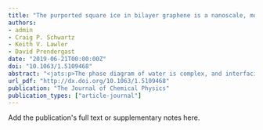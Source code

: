 ```yaml
---
title: "The purported square ice in bilayer graphene is a nanoscale, monolayer object"
authors:
- admin
- Craig P. Schwartz
- Keith V. Lawler
- David Prendergast
date: "2019-06-21T00:00:00Z"
doi: "10.1063/1.5109468"
abstract: "<jats:p>The phase diagram of water is complex, and interfacial effects can stabilize unusual structures at the nanoscale. Here, we employ bond order accelerated molecular dynamics simulations to show that upon encapsulation within bilayer graphene, water can spontaneously adopt a two-dimensional (monomolecular) layer of “square ice” at ambient conditions, instead of an encapsulated water droplet. Free energy calculations show that this motif is thermodynamically stable up to diameters of approximately 15 nm due to enhanced hydrogen bonding and favorable binding to the graphene sheets. Entropic losses due to solidification and reduced graphene–graphene binding enthalpy are opposing thermodynamic forces that conspire to limit the maximum size, but modification of any of these thermodynamic factors should change the range of stability. Simulated core-level spectroscopy reveals unambiguous orientation dependent signatures of square ice that should be discernable in experiments.</jats:p>"
url_pdf: "http://dx.doi.org/10.1063/1.5109468"
publication: "The Journal of Chemical Physics"
publication_types: ["article-journal"]
---
```


Add the publication's full text or supplementary notes here.
